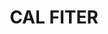 ---
layout: test
title:  "CAL FITER"
coordinates:
  - group1:
        - [1.461510831823916, 42.358360218485927]
        - [1.461591047965791, 42.358368718371985]
        - [1.461636950561446, 42.358379017739033]
        - [1.461666635920991, 42.358286372626068]
        - [1.461658356059366, 42.358285635657829]
        - [1.461658812623452, 42.358255392219043]
        - [1.461659579551718, 42.35821242726567]
        - [1.461664307225909, 42.358156998402933]
        - [1.461535167733632, 42.358140974977772]
        - [1.46152730718235, 42.358214320295033]
        - [1.461522625252151, 42.358283240376068]
        - [1.461510831823916, 42.358360218485927]
---